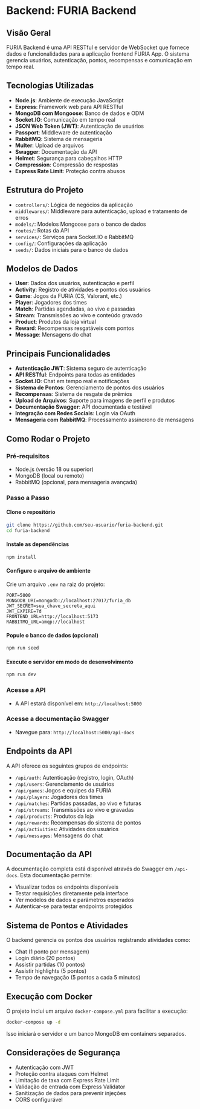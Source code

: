 # Backend: FURIA Backend

## Visão Geral
FURIA Backend é uma API RESTful e servidor de WebSocket que fornece dados e funcionalidades para a aplicação frontend FURIA App. O sistema gerencia usuários, autenticação, pontos, recompensas e comunicação em tempo real.

## Tecnologias Utilizadas
- **Node.js**: Ambiente de execução JavaScript
- **Express**: Framework web para API RESTful
- **MongoDB com Mongoose**: Banco de dados e ODM
- **Socket.IO**: Comunicação em tempo real
- **JSON Web Token (JWT)**: Autenticação de usuários
- **Passport**: Middleware de autenticação
- **RabbitMQ**: Sistema de mensageria
- **Multer**: Upload de arquivos
- **Swagger**: Documentação da API
- **Helmet**: Segurança para cabeçalhos HTTP
- **Compression**: Compressão de respostas
- **Express Rate Limit**: Proteção contra abusos

## Estrutura do Projeto
- `controllers/`: Lógica de negócios da aplicação
- `middlewares/`: Middleware para autenticação, upload e tratamento de erros
- `models/`: Modelos Mongoose para o banco de dados
- `routes/`: Rotas da API
- `services/`: Serviços para Socket.IO e RabbitMQ
- `config/`: Configurações da aplicação
- `seeds/`: Dados iniciais para o banco de dados

## Modelos de Dados
- **User**: Dados dos usuários, autenticação e perfil
- **Activity**: Registro de atividades e pontos dos usuários
- **Game**: Jogos da FURIA (CS, Valorant, etc.)
- **Player**: Jogadores dos times
- **Match**: Partidas agendadas, ao vivo e passadas
- **Stream**: Transmissões ao vivo e conteúdo gravado
- **Product**: Produtos da loja virtual
- **Reward**: Recompensas resgatáveis com pontos
- **Message**: Mensagens do chat

## Principais Funcionalidades
- **Autenticação JWT**: Sistema seguro de autenticação
- **API RESTful**: Endpoints para todas as entidades
- **Socket.IO**: Chat em tempo real e notificações
- **Sistema de Pontos**: Gerenciamento de pontos dos usuários
- **Recompensas**: Sistema de resgate de prêmios
- **Upload de Arquivos**: Suporte para imagens de perfil e produtos
- **Documentação Swagger**: API documentada e testável
- **Integração com Redes Sociais**: Login via OAuth
- **Mensageria com RabbitMQ**: Processamento assíncrono de mensagens

## Como Rodar o Projeto

### Pré-requisitos
- Node.js (versão 18 ou superior)
- MongoDB (local ou remoto)
- RabbitMQ (opcional, para mensageria avançada)

### Passo a Passo

#### Clone o repositório
```bash
git clone https://github.com/seu-usuario/furia-backend.git
cd furia-backend
```

#### Instale as dependências
```bash
npm install
```

#### Configure o arquivo de ambiente
Crie um arquivo `.env` na raiz do projeto:
```
PORT=5000
MONGODB_URI=mongodb://localhost:27017/furia_db
JWT_SECRET=sua_chave_secreta_aqui
JWT_EXPIRE=7d
FRONTEND_URL=http://localhost:5173
RABBITMQ_URL=amqp://localhost
```

#### Popule o banco de dados (opcional)
```bash
npm run seed
```

#### Execute o servidor em modo de desenvolvimento
```bash
npm run dev
```

### Acesse a API
- A API estará disponível em: `http://localhost:5000`

### Acesse a documentação Swagger
- Navegue para: `http://localhost:5000/api-docs`

## Endpoints da API
A API oferece os seguintes grupos de endpoints:
- `/api/auth`: Autenticação (registro, login, OAuth)
- `/api/users`: Gerenciamento de usuários
- `/api/games`: Jogos e equipes da FURIA
- `/api/players`: Jogadores dos times
- `/api/matches`: Partidas passadas, ao vivo e futuras
- `/api/streams`: Transmissões ao vivo e gravadas
- `/api/products`: Produtos da loja
- `/api/rewards`: Recompensas do sistema de pontos
- `/api/activities`: Atividades dos usuários
- `/api/messages`: Mensagens do chat

## Documentação da API
A documentação completa está disponível através do Swagger em `/api-docs`. Esta documentação permite:
- Visualizar todos os endpoints disponíveis
- Testar requisições diretamente pela interface
- Ver modelos de dados e parâmetros esperados
- Autenticar-se para testar endpoints protegidos

## Sistema de Pontos e Atividades
O backend gerencia os pontos dos usuários registrando atividades como:
- Chat (1 ponto por mensagem)
- Login diário (20 pontos)
- Assistir partidas (10 pontos)
- Assistir highlights (5 pontos)
- Tempo de navegação (5 pontos a cada 5 minutos)

## Execução com Docker
O projeto inclui um arquivo `docker-compose.yml` para facilitar a execução:
```bash
docker-compose up -d
```
Isso iniciará o servidor e um banco MongoDB em containers separados.

## Considerações de Segurança
- Autenticação com JWT
- Proteção contra ataques com Helmet
- Limitação de taxa com Express Rate Limit
- Validação de entrada com Express Validator
- Sanitização de dados para prevenir injeções
- CORS configurável